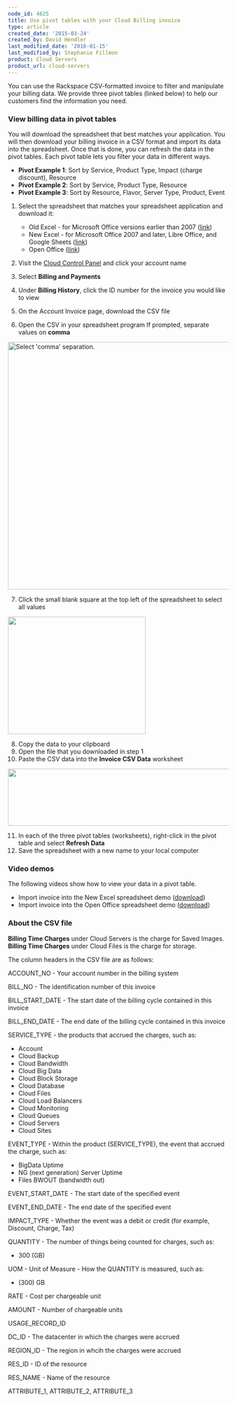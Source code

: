 ```yaml
---
node_id: 4625
title: Use pivot tables with your Cloud Billing invoice
type: article
created_date: '2015-03-24'
created_by: David Hendler
last_modified_date: '2016-01-15'
last_modified_by: Stephanie Fillmon
product: Cloud Servers
product_url: cloud-servers
---
```


You can use the Rackspace CSV-formatted invoice to filter and manipulate
your billing data. We provide three pivot tables (linked below) to help
our customers find the information you need.

### View billing data in pivot tables

You will download the spreadsheet that best matches your application.
You will then download your billing invoice in a CSV format and import
its data into the spreadsheet. Once that is done, you can refresh the
data in the pivot tables. Each pivot table lets you filter your data in
different ways.

-   **Pivot Example 1**: Sort by Service, Product Type, Impact (charge
    discount), Resource
-   **Pivot Example 2**: Sort by Service, Product Type, Resource
-   **Pivot Example 3**: Sort by Resource, Flavor, Server Type, Product,
    Event

1.  Select the spreadsheet that matches your spreadsheet application and
    download it:
    -   Old Excel - for Microsoft Office versions earlier than 2007
        ([link](http://cf86f577ce3eeb804b0b-b288f28026fa4fe9b175ca1cf838e8ff.r99.cf2.rackcdn.com/rackspace_billing_old_excel_pivot_tables.xls))
    -   New Excel - for Microsoft Office 2007 and later, Libre Office,
        and Google Sheets
        ([link](http://cf86f577ce3eeb804b0b-b288f28026fa4fe9b175ca1cf838e8ff.r99.cf2.rackcdn.com/rackspace_billing_new_excel_pivot_tables.xlsx))
    -   Open Office
        ([link](http://cf86f577ce3eeb804b0b-b288f28026fa4fe9b175ca1cf838e8ff.r99.cf2.rackcdn.com/rackspace_billing_open_office_pivot_tables.ods))


2.  Visit the [Cloud Control Panel](https://mycloud.rackspace.com) and
    click your account name
3.  Select **Billing and Payments**
4.  Under **Billing History**, click the ID number for the invoice you
    would like to view
5.  On the Account Invoice page, download the CSV file
6.  Open the CSV in your spreadsheet program
    If prompted, separate values on **comma**


<img src="https://8026b2e3760e2433679c-fffceaebb8c6ee053c935e8915a3fbe7.ssl.cf2.rackcdn.com/field/image/1%20-%20billing_import_circle.png" alt="Select &#39;comma&#39; separation." width="593" height="565" />

7.  Click the small blank square at the top left of the spreadsheet to
    select all values


<img src="https://8026b2e3760e2433679c-fffceaebb8c6ee053c935e8915a3fbe7.ssl.cf2.rackcdn.com/field/image/2%20-%20billing_SelectAll_arrow.png" width="314" height="268" />

8.  Copy the data to your clipboard
9.  Open the file that you downloaded in step 1
10. Paste the CSV data into the **Invoice CSV Data** worksheet


<img src="https://8026b2e3760e2433679c-fffceaebb8c6ee053c935e8915a3fbe7.ssl.cf2.rackcdn.com/field/image/3%20-%20billing_csvTab_arrow.png" width="538" height="130" />

11. In each of the three pivot tables (worksheets), right-click in the
    pivot table and select **Refresh Data**
12. Save the spreadsheet with a new name to your local computer

### Video demos

The following videos show how to view your data in a pivot table.

-   Import invoice into the New Excel spreadsheet demo
    ([download](http://cf86f577ce3eeb804b0b-b288f28026fa4fe9b175ca1cf838e8ff.r99.cf2.rackcdn.com/rackspace_billing_new_excel_pivot_tables_demo.mov))
-   Import invoice into the Open Office spreadsheet demo
    ([download](http://cf86f577ce3eeb804b0b-b288f28026fa4fe9b175ca1cf838e8ff.r99.cf2.rackcdn.com/rackspace_billing_open_office_pivot_tables_demo.mov))

### About the CSV file

**Billing Time Charges** under Cloud Servers is the charge for Saved
Images. **Billing Time Charges** under Cloud Files is the charge for
storage.

The column headers in the CSV file are as follows:

ACCOUNT\_NO - Your account number in the billing system

BILL\_NO - The identification number of this invoice

BILL\_START\_DATE - The start date of the billing cycle contained in
this invoice

BILL\_END\_DATE - The end date of the billing cycle contained in this
invoice

SERVICE\_TYPE - the products that accrued the charges, such as:

-   Account
-   Cloud Backup
-   Cloud Bandwidth
-   Cloud Big Data
-   Cloud Block Storage
-   Cloud Database
-   Cloud Files
-   Cloud Load Balancers
-   Cloud Monitoring
-   Cloud Queues
-   Cloud Servers
-   Cloud Sites

EVENT\_TYPE - Within the product (SERVICE\_TYPE), the event that accrued
the charge, such as:

-   BigData Uptime
-   NG (next generation) Server Uptime
-   Files BWOUT (bandwidth out)

EVENT\_START\_DATE - The start date of the specified event

EVENT\_END\_DATE - The end date of the specified event

IMPACT\_TYPE - Whether the event was a debit or credit (for example,
Discount, Charge, Tax)

QUANTITY - The number of things being counted for charges, such as:

-   300 (GB)

UOM - Unit of Measure - How the QUANTITY is measured, such as:

-   \(300) GB

RATE - Cost per chargeable unit

AMOUNT - Number of chargeable units

USAGE\_RECORD\_ID

DC\_ID - The datacenter in which the charges were accrued

REGION\_ID - The region in whcih the charges were accrued

RES\_ID - ID of the resource

RES\_NAME - Name of the resource

ATTRIBUTE\_1,  ATTRIBUTE\_2, ATTRIBUTE\_3
